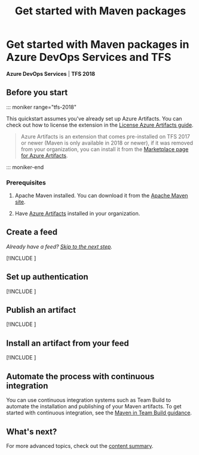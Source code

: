 ﻿---
title: Get started with Maven packages
description: Quickly start hosting Maven artifacts in Azure DevOps Services or Team Foundation Server
ms.technology: devops-artifacts
ms.topic: quickstart
ms.assetid: C5112218-DA7E-4016-986D-2D0F70DAFA44
ms.manager: jenp
ms.reviewer: dastahel
ms.date: 03/06/2020
monikerRange: '>= tfs-2018'
---

# Get started with Maven packages in Azure DevOps Services and TFS

**Azure DevOps Services** | **TFS 2018**

## Before you start

::: moniker range="tfs-2018"

This quickstart assumes you've already set up Azure Artifacts. You can check out how to license the extension in the [License Azure Artifacts guide](start-using-azure-artifacts.md).

> Azure Artifacts is an extension that comes pre-installed on TFS 2017 or newer (Maven is only available in 2018 or newer), if it was removed from your organization, you can install it from the [Marketplace page for Azure Artifacts](https://marketplace.visualstudio.com/items?itemName=ms.feed).

::: moniker-end

### Prerequisites

1. Apache Maven installed. You can download it from the [Apache Maven site](https://maven.apache.org/download.cgi).

2. Have [Azure Artifacts](https://marketplace.visualstudio.com/items?itemName=ms.feed) installed in your organization.

## Create a feed

*Already have a feed? [Skip to the next step](#setup-your-POM-and-settings-.xml).*

[!INCLUDE [](includes/create-feed.md)]

<a name="setup-your-POM-and-settings-.xml"></a>

## Set up authentication

[!INCLUDE [](includes/maven/pom-and-settings.md)]

<a name="publish-a-package"></a>

## Publish an artifact

[!INCLUDE [](includes/maven/publish.md)]

<a name="consume-in-visual-studio"></a>

## Install an artifact from your feed

[!INCLUDE [](includes/maven/install.md)]

<a name="automate-with-continuous-integration"></a>

## Automate the process with continuous integration

You can use continuous integration systems such as Team Build to automate the installation and publishing of your Maven artifacts. 
To get started with continuous integration, see the [Maven in Team Build guidance](/azure/devops/pipelines/packages/maven).

## What's next?

For more advanced topics, check out the [content summary](overview.md).
